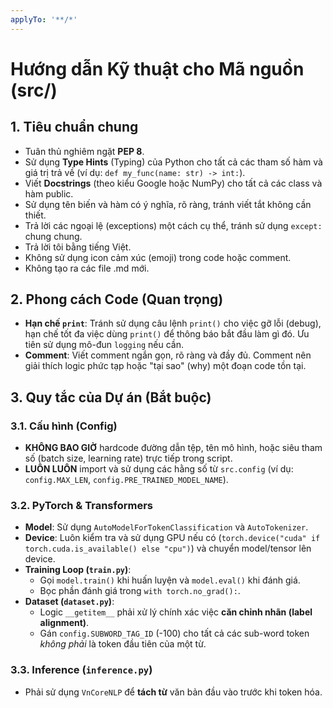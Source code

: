 ```yaml
---
applyTo: '**/*'
---
```


# Hướng dẫn Kỹ thuật cho Mã nguồn (src/)

## 1. Tiêu chuẩn chung
* Tuân thủ nghiêm ngặt **PEP 8**.
* Sử dụng **Type Hints** (Typing) của Python cho tất cả các tham số hàm và giá trị trả về (ví dụ: `def my_func(name: str) -> int:`).
* Viết **Docstrings** (theo kiểu Google hoặc NumPy) cho tất cả các class và hàm public.
* Sử dụng tên biến và hàm có ý nghĩa, rõ ràng, tránh viết tắt không cần thiết.
* Trả lời các ngoại lệ (exceptions) một cách cụ thể, tránh sử dụng `except:` chung chung.
* Trả lời tôi bằng tiếng Việt.
* Không sử dụng icon cảm xúc (emoji) trong code hoặc comment.
* Không tạo ra các file .md mới.

## 2. Phong cách Code (Quan trọng)
* **Hạn chế `print`**: Tránh sử dụng câu lệnh `print()` cho việc gỡ lỗi (debug), hạn chế tốt đa việc dùng `print()` để thông báo bắt đầu làm gì đó. Ưu tiên sử dụng mô-đun `logging` nếu cần.
* **Comment**: Viết comment ngắn gọn, rõ ràng và đầy đủ. Comment nên giải thích logic phức tạp hoặc "tại sao" (why) một đoạn code tồn tại.

## 3. Quy tắc của Dự án (Bắt buộc)

### 3.1. Cấu hình (Config)
* **KHÔNG BAO GIỜ** hardcode đường dẫn tệp, tên mô hình, hoặc siêu tham số (batch size, learning rate) trực tiếp trong script.
* **LUÔN LUÔN** import và sử dụng các hằng số từ `src.config` (ví dụ: `config.MAX_LEN`, `config.PRE_TRAINED_MODEL_NAME`).

### 3.2. PyTorch & Transformers
* **Model**: Sử dụng `AutoModelForTokenClassification` và `AutoTokenizer`.
* **Device**: Luôn kiểm tra và sử dụng GPU nếu có (`torch.device("cuda" if torch.cuda.is_available() else "cpu")`) và chuyển model/tensor lên device.
* **Training Loop (`train.py`)**:
    * Gọi `model.train()` khi huấn luyện và `model.eval()` khi đánh giá.
    * Bọc phần đánh giá trong `with torch.no_grad():`.
* **Dataset (`dataset.py`)**:
    * Logic `__getitem__` phải xử lý chính xác việc **căn chỉnh nhãn (label alignment)**.
    * Gán `config.SUBWORD_TAG_ID` (-100) cho tất cả các sub-word token *không phải* là token đầu tiên của một từ.

### 3.3. Inference (`inference.py`)
* Phải sử dụng `VnCoreNLP` để **tách từ** văn bản đầu vào trước khi token hóa.